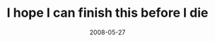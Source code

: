---
layout: base.njk
title : 'I hope I can finish this before I die' 
view_title : 'I hope I can finish this before I die' 
year : '2008' 
date : '2008-05-27' 
img_file : '/drawing/ihopeicanfinishthisbeforeidie.png' 
html_file : 'ihopeicanfinishthisbeforeidie' 
next_html : 'intheendthesunismeaningless.html' 
year_order : '221' 
permalink : "title/{{html_file}}.html"
---
